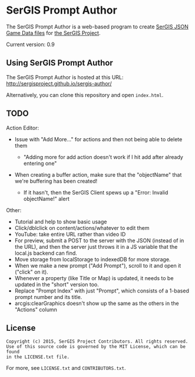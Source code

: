 # SerGIS Prompt Author

The SerGIS Prompt Author is a web-based program to create [SerGIS JSON Game Data files](http://sergisproject.github.io/docs/json.html) for [the SerGIS Project](http://sergisproject.github.io/).

Current version: 0.9

## Using SerGIS Prompt Author

The SerGIS Prompt Author is hosted at this URL: http://sergisproject.github.io/sergis-author/

Alternatively, you can clone this repository and open `index.html`.

## TODO

Action Editor:

- Issue with "Add More..." for actions and then not being able to delete them
  - "Adding more for add action doesn't work if I hit add after already entering one"

- When creating a buffer action, make sure that the "objectName" that we're buffering has been created!
  - If it hasn't, then the SerGIS Client spews up a "Error: Invalid objectName!" alert


Other:

- Tutorial and help to show basic usage
- Click/dblclick on content/actions/whatever to edit them
- YouTube: take entire URL rather than video ID
- For preview, submit a POST to the server with the JSON (instead of in the URL),
  and then the server just throws it in a JS variable that the local.js backend
  can find.
- Move storage from localStorage to indexedDB for more storage.
- When we make a new prompt ("Add Prompt"), scroll to it and open it ("click" on it).
- Whenever a property (like Title or Map) is updated, it needs to be updated in the "short" version too.
- Replace "Prompt Index" with just "Prompt", which consists of a 1-based prompt number and its title.
- arcgis:clearGraphics doesn't show up the same as the others in the "Actions" column

## License

    Copyright (c) 2015, SerGIS Project Contributors. All rights reserved.
    Use of this source code is governed by the MIT License, which can be found
    in the LICENSE.txt file.

For more, see `LICENSE.txt` and `CONTRIBUTORS.txt`.
